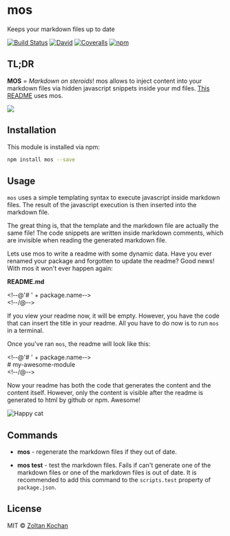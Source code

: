<!--@'# ' + package.name-->
# mos
<!--/@-->

<!--@package.description-->
Keeps your markdown files up to date
<!--/@-->

<!--@badges.flatSquare('travis', 'dependencies', 'coveralls', 'npm')-->
[![Build Status](https://img.shields.io/travis/zkochan/mos.svg?style=flat-square)](https://travis-ci.org/zkochan/mos?branch=master)
[![David](https://img.shields.io/david/zkochan/mos.svg?style=flat-square)](https://david-dm.org/zkochan/mos)
[![Coveralls](https://img.shields.io/coveralls/zkochan/mos.svg?style=flat-square)](https://coveralls.io/r/zkochan/mos)
[![npm](https://img.shields.io/npm/v/mos.svg?style=flat-square)](https://www.npmjs.com/package/mos)
<!--/@-->


## TL;DR

**MOS** = *Markdown on steroids*! mos allows to inject content into your markdown files via hidden javascript snippets inside your md files. [This README](https://raw.githubusercontent.com/zkochan/mos/master/README.md) uses mos.

![](http://i.imgur.com/GmU6VLR.png)


<!--@installation()-->
## Installation

This module is installed via npm:

``` sh
npm install mos --save
```
<!--/@-->


## Usage

`mos` uses a simple templating syntax to execute javascript inside markdown files. The result of the javascript execution is then inserted into the markdown file.

The great thing is, that the template and the markdown file are actually the same file! The code snippets are written inside markdown comments, which are invisible when reading the generated markdown file.

Lets use mos to write a readme with some dynamic data. Have you ever renamed your package and forgotten to update the readme? Good news! With mos it won't ever happen again:

**README.md**

<!&dash;-@'# ' + package.name-&dash;>
<br>
<!&dash;-/@-&dash;>

If you view your readme now, it will be empty. However, you have the code that can insert the title in your readme. All you have to do now is to run `mos` in a terminal.

Once you've ran `mos`, the readme will look like this:

<!&dash;-@'# ' + package.name-&dash;>
<br>
\# my-awesome-module
<br>
<!&dash;-/@-&dash;>

Now your readme has both the code that generates the content and the content itself. However, only the content is visible after the readme is generated to html by github or npm. Awesome!

![Happy cat](http://i.imgur.com/JG9BXxe.jpg)


## Commands

* **mos** - regenerate the markdown files if they out of date.

* **mos test** - test the markdown files. Fails if can't generate one of the markdown files or one of the markdown files is out of date. It is recommended to add this command to the `scripts.test` property of `package.json`.


<!--@license()-->
## License

MIT © [Zoltan Kochan](http://kochan.io)
<!--/@-->
